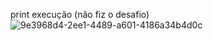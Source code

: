 print execução (não fiz o desafio)
![9e3968d4-2ee1-4489-a601-4186a34b4d0c](https://github.com/user-attachments/assets/52e114fb-76fb-45e3-ad06-be61a12e5302)
